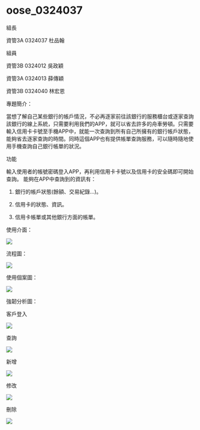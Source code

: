 # oose_0324037


組長

資管3A 0324037 杜品翰

組員

資管3B 0324012 吳政穎

資管3A 0324013 薛傳穎

資管3B 0324040 林宏恩



專題簡介：


當想了解自己某些銀行的帳戶情況，不必再逐家前往該銀行的服務櫃台或逐家查詢該銀行的線上系統，只需要利用我們的APP，就可以省去許多的舟車勞頓。只需要輸入信用卡卡號至手機APP中，就能一次查詢到所有自己所擁有的銀行帳戶狀態，能夠省去逐家查詢的時間。同時這個APP也有提供帳單查詢服務，可以隨時隨地使用手機查詢自己銀行帳單的狀況。


功能


輸入使用者的帳號密碼登入APP，再利用信用卡卡號以及信用卡的安全碼即可開始查詢。
能夠在APP中查詢到的資訊有：

1.	銀行的帳戶狀態(餘額、交易紀錄…)。

2.	信用卡的狀態、資訊。

3.	信用卡帳單或其他銀行方面的帳單。



使用介面：

![](http://i.imgur.com/cbpTXSG.jpg)



流程圖：

![](http://i.imgur.com/IgNckvy.jpg)



使用個案圖：

![](http://i.imgur.com/qrw5vVd.jpg)



強韌分析圖：

客戶登入

![](http://i.imgur.com/At5FLVb.jpg)

查詢

![](http://i.imgur.com/6Iyb87c.jpg)

新增

![](http://i.imgur.com/QYDNRl8.jpg)

修改

![](http://i.imgur.com/RXFf1NW.jpg)

刪除

![](http://i.imgur.com/2ng1aWN.jpg)

